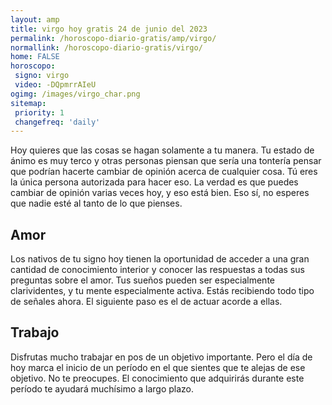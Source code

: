 ```yaml
---
layout: amp
title: virgo hoy gratis 24 de junio del 2023 
permalink: /horoscopo-diario-gratis/amp/virgo/
normallink: /horoscopo-diario-gratis/virgo/
home: FALSE
horoscopo:
 signo: virgo
 video: -DQpmrrAIeU
ogimg: /images/virgo_char.png
sitemap:
 priority: 1
 changefreq: 'daily'
---
```



Hoy quieres que las cosas se hagan solamente a tu manera. Tu estado de ánimo es muy terco y otras personas piensan que sería una tontería pensar que podrían hacerte cambiar de opinión acerca de cualquier cosa. Tú eres la única persona autorizada para hacer eso. La verdad es que puedes cambiar de opinión varias veces hoy, y eso está bien. Eso sí, no esperes que nadie esté al tanto de lo que pienses.

## Amor

Los nativos de tu signo hoy tienen la oportunidad de acceder a una gran cantidad de conocimiento interior y conocer las respuestas a todas sus preguntas sobre el amor. Tus sueños pueden ser especialmente clarividentes, y tu mente especialmente activa. Estás recibiendo todo tipo de señales ahora. El siguiente paso es el de actuar acorde a ellas.

## Trabajo

Disfrutas mucho trabajar en pos de un objetivo importante. Pero el día de hoy marca el inicio de un período en el que sientes que te alejas de ese objetivo. No te preocupes. El conocimiento que adquirirás durante este período te ayudará muchísimo a largo plazo.